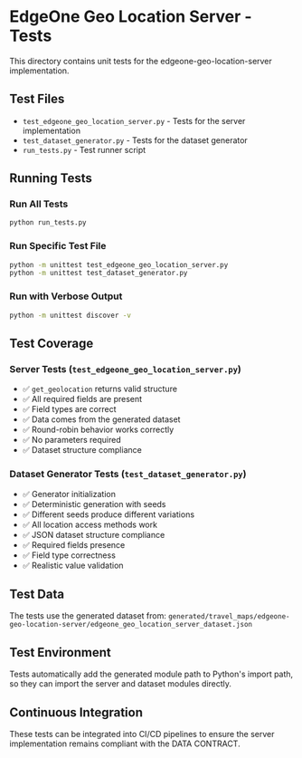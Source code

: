 # EdgeOne Geo Location Server - Tests

This directory contains unit tests for the edgeone-geo-location-server implementation.

## Test Files

- `test_edgeone_geo_location_server.py` - Tests for the server implementation
- `test_dataset_generator.py` - Tests for the dataset generator
- `run_tests.py` - Test runner script

## Running Tests

### Run All Tests
```bash
python run_tests.py
```

### Run Specific Test File
```bash
python -m unittest test_edgeone_geo_location_server.py
python -m unittest test_dataset_generator.py
```

### Run with Verbose Output
```bash
python -m unittest discover -v
```

## Test Coverage

### Server Tests (`test_edgeone_geo_location_server.py`)
- ✅ `get_geolocation` returns valid structure
- ✅ All required fields are present
- ✅ Field types are correct
- ✅ Data comes from the generated dataset
- ✅ Round-robin behavior works correctly
- ✅ No parameters required
- ✅ Dataset structure compliance

### Dataset Generator Tests (`test_dataset_generator.py`)
- ✅ Generator initialization
- ✅ Deterministic generation with seeds
- ✅ Different seeds produce different variations
- ✅ All location access methods work
- ✅ JSON dataset structure compliance
- ✅ Required fields presence
- ✅ Field type correctness
- ✅ Realistic value validation

## Test Data

The tests use the generated dataset from:
`generated/travel_maps/edgeone-geo-location-server/edgeone_geo_location_server_dataset.json`

## Test Environment

Tests automatically add the generated module path to Python's import path, so they can import the server and dataset modules directly.

## Continuous Integration

These tests can be integrated into CI/CD pipelines to ensure the server implementation remains compliant with the DATA CONTRACT.